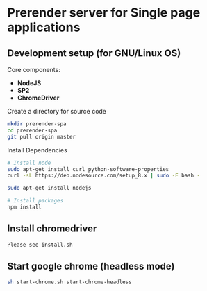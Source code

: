 # Prerender server for Single page applications


## Development setup (for GNU/Linux OS)

Core components:

* **NodeJS**
* **SP2**
* **ChromeDriver**

Create a directory for source code

```sh
mkdir prerender-spa
cd prerender-spa
git pull origin master
```

Install Dependencies

```sh
# Install node
sudo apt-get install curl python-software-properties
curl -sL https://deb.nodesource.com/setup_8.x | sudo -E bash -

sudo apt-get install nodejs

# Install packages
npm install
```

## Install chromedriver
```sh
Please see install.sh
```

## Start google chrome (headless mode)

```sh
sh start-chrome.sh start-chrome-headless
```